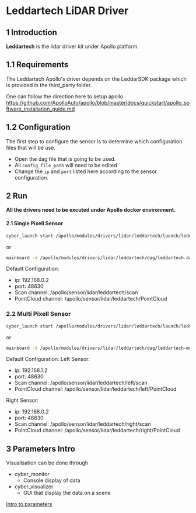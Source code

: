 # **Leddartech LiDAR Driver**

## 1 Introduction

 **Leddartech**  is the lidar driver kit under Apollo platform.

## 1.1 Requirements

The Leddartech Apollo's driver depends on the LeddarSDK package which is provided in the third_party folder. 

One can follow the direction here to setup apollo.
https://github.com/ApolloAuto/apollo/blob/master/docs/quickstart/apollo_software_installation_guide.md

## 1.2 Configuration
The first step to configure the sensor is to determine which configuration files that will be use.

- Open the dag file that is going to be used.
- All `config_file_path` will need to be edited
- Change the `ip` and `port` listed here according to the sensor configuration.

## 2 Run

**All the drivers need to be excuted under Apollo docker environment.**

#### 2.1 Single Pixell Sensor

```sh
cyber_launch start /apollo/modules/drivers/lidar/leddartech/launch/leddartech.launch
```

or

```sh
mainboard -d /apollo/modules/drivers/lidar/leddartech/dag/leddartech.dag
```

Default Configuration:
- ip: 192.168.0.2
- port: 48630
- Scan channel: /apollo/sensor/lidar/leddartech/scan
- PointCloud channel: /apollo/sensor/lidar/leddartech/PointCloud

### 2.2 Multi Pixell Sensor

```sh
cyber_launch start /apollo/modules/drivers/lidar/leddartech/launch/leddartech-multi.launch
```

or

```sh
mainboard -d /apollo/modules/drivers/lidar/leddartech/dag/leddartech-multi-pixell.dag
```

Default Configuration:
Left Sensor:
- ip: 192.168.1.2
- port: 48630
- Scan channel: /apollo/sensor/lidar/leddartech/left/scan
- PointCloud channel: /apollo/sensor/lidar/leddartech/left/PointCloud

Right Sensor:
- ip: 192.168.0.2
- port: 48630
- Scan channel: /apollo/sensor/lidar/leddartech/right/scan
- PointCloud channel: /apollo/sensor/lidar/leddartech/right/PointCloud

## 3 Parameters Intro

Visualisation can be done through
- cyber_monitor
  - Console display of data
- cyber_visualizer
  - GUI that display the data on a scene

[Intro to parameters](doc/parameter_intro.md)

